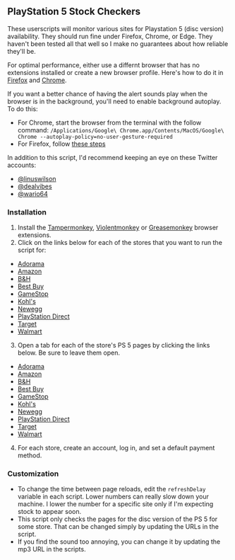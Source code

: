 ## PlayStation 5 Stock Checkers

These userscripts will monitor various sites for Playstation 5 (disc version) availability. They should run fine under Firefox, Chrome, or Edge. They haven't been tested all that well so I make no guarantees about how reliable they'll be.

For optimal performance, either use a differnt browser that has no extensions installed or create a new browser profile. Here's how to do it in [Firefox](https://developer.mozilla.org/en-US/docs/Mozilla/Firefox/Multiple_profiles) and [Chrome](https://support.google.com/chrome/answer/2364824).

If you want a better chance of having the alert sounds play when the browser is in the background, you'll need to enable background autoplay. To do this:
* For Chrome, start the browser from the terminal with the follow command: `/Applications/Google\ Chrome.app/Contents/MacOS/Google\ Chrome --autoplay-policy=no-user-gesture-required`
* For Firefox, follow [these steps](https://support.mozilla.org/en-US/kb/block-autoplay#w_always-allow-or-block-media-autoplay)

In addition to this script, I'd recommend keeping an eye on these Twitter accounts:
* [@linuswilson](https://twitter.com/linuswilson)
* [@dealvibes](https://twitter.com/dealvibes/)
* [@wario64](https://twitter.com/wario64)

### Installation
1. Install the [Tampermonkey](https://www.tampermonkey.net/index.php), [Violentmonkey](https://violentmonkey.github.io/) or [Greasemonkey](https://www.greasespot.net/) browser extensions.
2. Click on the links below for each of the stores that you want to run the script for:
* [Adorama](https://github.com/archfear/userscripts/raw/main/Adorama%20PS5%20Stock%20Notifier.user.js)
* [Amazon](https://github.com/archfear/userscripts/raw/main/Amazon%20PS5%20Stock%20Notifier.user.js)
* [B&H](https://github.com/archfear/userscripts/raw/main/B%26H%20PS5%20Stock%20Notifier.user.js)
* [Best Buy](https://github.com/archfear/userscripts/raw/main/Best%20Buy%20PS5%20Stock%20Notifier.user.js)
* [GameStop](https://github.com/archfear/userscripts/raw/main/GameStop%20PS5%20Stock%20Notifier.user.js)
* [Kohl's](https://github.com/archfear/userscripts/raw/main/Kohl's%20PS5%20Stock%20Notifier.user.js)
* [Newegg](https://github.com/archfear/userscripts/raw/main/Newegg%20PS5%20Stock%20Notifier.user.js)
* [PlayStation Direct](https://github.com/archfear/userscripts/raw/main/PlayStation%20Direct%20PS5%20Stock%20Notifier.user.js)
* [Target](https://github.com/archfear/userscripts/raw/main/Target%20PS5%20Stock%20Notifier.user.js)
* [Walmart](https://github.com/archfear/userscripts/raw/main/Walmart%20PS5%20Stock%20Notifier.user.js)
3. Open a tab for each of the store's PS 5 pages by clicking the links below. Be sure to leave them open.
* [Adorama](https://www.adorama.com/so3005718.html)
* [Amazon](https://smile.amazon.com/PlayStation-5-Console/dp/B08FC5L3RG)
* [B&H](https://www.bhphotovideo.com/c/product/1595083-REG/sony_3005718_playstation_5_gaming_console.html)
* [Best Buy](https://www.bestbuy.com/site/sony-playstation-5-console/6426149.p?skuId=6426149)
* [GameStop](https://www.gamestop.com/video-games/playstation-5/consoles/products/playstation-5/11108140.html)
* [Kohl's](https://www.kohls.com/catalog/playstation-video-gaming-consoles.jsp?CN=Brand:PlayStation+Product:Video%20Gaming%20Consoles&PPP=48&kls_sbp=32192532708608414760939013836824718856&pfm=browse%20refine)
* [Newegg](https://www.newegg.com/p/N82E16868110292)
* [PlayStation Direct](https://direct.playstation.com/en-us/ps5)
* [Target](https://www.target.com/p/playstation-5-console/-/A-81114595)
* [Walmart](https://www.walmart.com/ip/PlayStation-5-Console/363472942)
4. For each store, create an account, log in, and set a default payment method.

### Customization
* To change the time between page reloads, edit the `refreshDelay` variable in each script. Lower numbers can really slow down your machine. I lower the number for a specific site only if I'm expecting stock to appear soon.
* This script only checks the pages for the disc version of the PS 5 for some store. That can be changed simply by updating the URLs in the script.
* If you find the sound too annoying, you can change it by updating the mp3 URL in the scripts.


